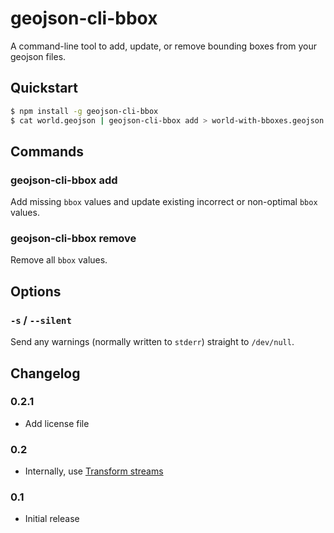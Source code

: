# geojson-cli-bbox

A command-line tool to add, update, or remove bounding boxes from your geojson files.

## Quickstart

```sh
$ npm install -g geojson-cli-bbox
$ cat world.geojson | geojson-cli-bbox add > world-with-bboxes.geojson
```

## Commands

### geojson-cli-bbox add

Add missing `bbox` values and update existing incorrect or non-optimal `bbox` values.

### geojson-cli-bbox remove

Remove all `bbox` values.

## Options

### `-s` / `--silent`

Send any warnings (normally written to `stderr`) straight to `/dev/null`.

## Changelog

### 0.2.1

 * Add license file

### 0.2

* Internally, use [Transform streams](https://nodejs.org/docs/latest-v9.x/api/stream.html#stream_implementing_a_transform_stream)

### 0.1

* Initial release
